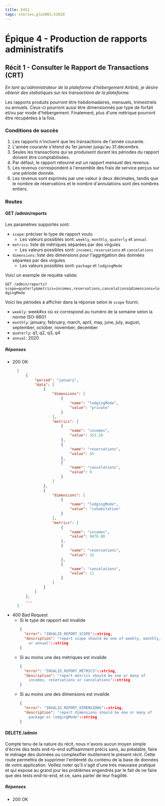 ```yaml
---
title: E4S1
tags: stories,glo2003,h2020
---
```


# Épique 4 - Production de rapports administratifs

## Récit 1 - Consulter le Rapport de Transactions (CRT)

_En tant qu'administrateur de la plateforme d'hébergement Airbnb, je désire obtenir des statistiques sur les transactions de la plateforme._

Les rapports produits pourront être hebdomadaires, mensuels, trimestriels ou annuels.
Ceux-ci pourront aussi être dimensionnés par type de forfait et/ou par mode d'hébergement.
Finalement, plus d'une métrique pourront être récupérées à la fois.

### Conditions de succès

1. Les rapports n'incluent que les transactions de l'année courante.
1. L'année courante s'étend du 1er janvier jusqu'au 31 décembre.
1. Seules les transactions qui se produisent durant les périodes du rapport doivent être comptabilisées.
1. Par défaut, le rapport retourné est un rapport mensuel des revenus.
1. Les revenus correspondent à l'ensemble des frais de service perçus sur une période donnée.
1. Les revenus sont exprimés par une valeur à deux décimales, tandis que le nombre de réservations et le nombre d'annulations sont des nombres entiers.

### Routes

#### GET /admin/reports

Les paramètres supportés sont:

- `scope`: préciser le type de rapport voulu
  - Les valeurs possibles sont: `weekly`, `monthly`, `quaterly` et `annual`
- `metrics`: liste de métriques séparées par des virgules
  - Les valeurs possibles sont: `incomes`, `reservations` et `cancelations`
- `dimensions`: liste des dimensions pour l'aggrégation des données séparées par des virgules
  - Les valeurs possibles sont: `package` et `lodgingMode`

Voici un exemple de requête valide:

`GET /admin/reports?scope=quaterly&metrics=incomes,reservations,cancelations&dimensions=lodgingMode`

Voici les périodes à afficher dans la réponse selon le `scope` fourni:

- `weekly`: week#xx où xx correspond au numéro de la semaine selon la norme ISO-8601
- `monthly`: january, february, march, april, may, june, july, august, september, october, november, december
- `quaterly`: q1, q2, q3, q4
- `annual`: 2020

##### Réponses

- 200 OK
  ```json
    [
        {
            "period": "january",
            "data": [
                {
                    "dimensions": [
                        {
                            "name": "lodgingMode",
                            "value": "private"
                        }
                    ],
                    "metrics": [
                        {
                            "name": "incomes",
                            "value": 353.28
                        },
                        {
                            "name": "reservations",
                            "value": 45
                        },
                        {
                            "name": "cancelations",
                            "value": 0
                        }
                    ]
                },
                {
                    "dimensions": [
                        {
                            "name": "lodgingMode",
                            "value": "cohabitation"
                        }
                    ],
                    "metrics": [
                        {
                            "name": "incomes",
                            "value": 9876.08
                        },
                        {
                            "name": "reservations",
                            "value": 32
                        },
                        {
                            "name": "cancelations",
                            "value": 11
                        }
                    ]
                }
            ]
        },
        ...
    ]
  ```
- 400 Bad Request
  - Si le type de rapport est invalide
    ```json
    {
      "error": "INVALID_REPORT_SCOPE"::string,
      "description": "report scope should be one of weekly, monthly, quaterly
        or annual"::string
    }
    ```
  - Si au moins une des métriques est invalide
    ```json
    {
      "error": "INVALID_REPORT_METRICS"::string,
      "description": "report metrics should be one or many of
        incomes, reservations or cancelations"::string
    }
    ```
  - Si au moins une des dimensions est invalide
    ```json
    {
      "error": "INVALID_REPORT_DIMENSIONS"::string,
      "description": "report dimensions should be one or many of
        package or lodgingMode"::string
    }
    ```

#### DELETE /admin

Compte tenu de la nature du récit, nous n'avons aucun moyen simple d'écrire des tests end-to-end suffisamment précis sans, au préalable, faire le ménage des données ou complexifier inutilement le présent récit.
Cette route permettra de supprimer l'entièreté du contenu de la base de données de votre application.
Veillez noter qu'il s'agit d'une très mauvaise pratique et qui expose au grand jour les problèmes engendrés par le fait de ne faire que des tests end-to-end, et ce, sans parler de leur fragilité.

##### Réponses

- 200 OK
